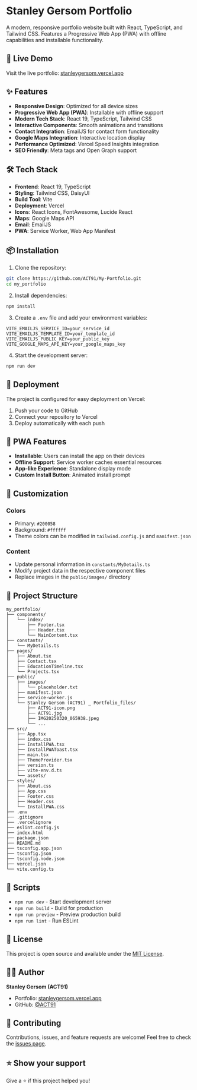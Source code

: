 # Stanley Gersom Portfolio

A modern, responsive portfolio website built with React, TypeScript, and Tailwind CSS. Features a Progressive Web App (PWA) with offline capabilities and installable functionality.

## 🚀 Live Demo

Visit the live portfolio: [stanleygersom.vercel.app](https://stanleygersom.vercel.app)

## ✨ Features

- **Responsive Design**: Optimized for all device sizes
- **Progressive Web App (PWA)**: Installable with offline support
- **Modern Tech Stack**: React 19, TypeScript, Tailwind CSS
- **Interactive Components**: Smooth animations and transitions
- **Contact Integration**: EmailJS for contact form functionality
- **Google Maps Integration**: Interactive location display
- **Performance Optimized**: Vercel Speed Insights integration
- **SEO Friendly**: Meta tags and Open Graph support

## 🛠️ Tech Stack

- **Frontend**: React 19, TypeScript
- **Styling**: Tailwind CSS, DaisyUI
- **Build Tool**: Vite
- **Deployment**: Vercel
- **Icons**: React Icons, FontAwesome, Lucide React
- **Maps**: Google Maps API
- **Email**: EmailJS
- **PWA**: Service Worker, Web App Manifest

## 📦 Installation

1. Clone the repository:
```bash
git clone https://github.com/ACT91/My-Portfolio.git
cd my_portfolio
```

2. Install dependencies:
```bash
npm install
```

3. Create a `.env` file and add your environment variables:
```env
VITE_EMAILJS_SERVICE_ID=your_service_id
VITE_EMAILJS_TEMPLATE_ID=your_template_id
VITE_EMAILJS_PUBLIC_KEY=your_public_key
VITE_GOOGLE_MAPS_API_KEY=your_google_maps_key
```

4. Start the development server:
```bash
npm run dev
```

## 🚀 Deployment

The project is configured for easy deployment on Vercel:

1. Push your code to GitHub
2. Connect your repository to Vercel
3. Deploy automatically with each push

## 📱 PWA Features

- **Installable**: Users can install the app on their devices
- **Offline Support**: Service worker caches essential resources
- **App-like Experience**: Standalone display mode
- **Custom Install Button**: Animated install prompt

## 🎨 Customization

### Colors
- Primary: `#200058`
- Background: `#ffffff`
- Theme colors can be modified in `tailwind.config.js` and `manifest.json`

### Content
- Update personal information in `constants/MyDetails.ts`
- Modify project data in the respective component files
- Replace images in the `public/images/` directory

## 📁 Project Structure

```
my_portfolio/
├── components/
│   └── index/
│       ├── Footer.tsx
│       ├── Header.tsx
│       └── MainContent.tsx
├── constants/
│   └── MyDetails.ts
├── pages/
│   ├── About.tsx
│   ├── Contact.tsx
│   ├── EducationTimeline.tsx
│   └── Projects.tsx
├── public/
│   ├── images/
│   │   └── placeholder.txt
│   ├── manifest.json
│   ├── service-worker.js
│   └── Stanley Gersom (ACT91) _ Portfolio_files/
│       ├── ACT91-icon.png
│       ├── ACT91.jpg
│       ├── IMG20250320_065938.jpeg
│       └── ...
├── src/
│   ├── App.tsx
│   ├── index.css
│   ├── InstallPWA.tsx
│   ├── InstallPWAToast.tsx
│   ├── main.tsx
│   ├── ThemeProvider.tsx
│   ├── version.ts
│   ├── vite-env.d.ts
│   └── assets/
├── styles/
│   ├── About.css
│   ├── App.css
│   ├── Footer.css
│   ├── Header.css
│   └── InstallPWA.css
├── .env
├── .gitignore
├── .vercelignore
├── eslint.config.js
├── index.html
├── package.json
├── README.md
├── tsconfig.app.json
├── tsconfig.json
├── tsconfig.node.json
├── vercel.json
└── vite.config.ts
```

## 🔧 Scripts

- `npm run dev` - Start development server
- `npm run build` - Build for production
- `npm run preview` - Preview production build
- `npm run lint` - Run ESLint

## 📄 License

This project is open source and available under the [MIT License](LICENSE).

## 👨‍💻 Author

**Stanley Gersom (ACT91)**
- Portfolio: [stanleygersom.vercel.app](https://stanleygersom.vercel.app)
- GitHub: [@ACT91](https://github.com/ACT91)

## 🤝 Contributing

Contributions, issues, and feature requests are welcome! Feel free to check the [issues page](https://github.com/ACT91/My-Portfolio/issues).

## ⭐ Show your support

Give a ⭐️ if this project helped you!
